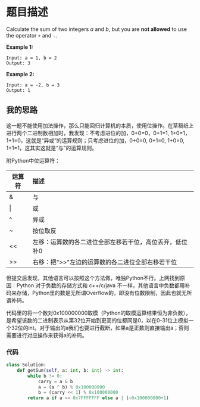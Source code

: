# 题目描述

Calculate the sum of two integers *a* and *b*, but you are **not allowed** to use the operator `+` and `-`.

**Example 1:**

```
Input: a = 1, b = 2
Output: 3
```

**Example 2:**

```
Input: a = -2, b = 3
Output: 1
```

## 我的思路

这一题不能使用加法操作，那么只能回归计算机的本质，使用位操作。在草稿纸上进行两个二进制数相加时，我发现：不考虑进位的加，0+0=0，0+1=1, 1+0=1，1+1=0，这就是“异或”的运算规则；只考虑进位的加，0+0=0, 0+1=0, 1+0=0, 1+1=1，这其实这就是“与”的运算规则。

附Python中位运算符：

| 运算符 | 描述                                                    |
| ------ | :------------------------------------------------------ |
| &      | 与                                                      |
| \|     | 或                                                      |
| ^      | 异或                                                    |
| ~      | 按位取反                                                |
| <<     | 左移：运算数的各二进位全部左移若干位，高位丢弃，低位补0 |
| \>>    | 右移：把">>"左边的运算数的各二进位全部右移若干位        |

但提交后发现，其他语言可以按照这个方法做，唯独Python不行。上网找到原因：Python 对于负数的存储方式和 c++/c/java 不一样，其他语言中负数都用补码来存储，Python里的数是无所谓Overflow的，即没有位数限制，因此也就无所谓补码。

代码里的将一个数对0x100000000取模（Python的取模运算结果恒为非负数），是希望该数的二进制表示从第32位开始到更高的位都同是0，以在0-31位上模拟一个32位的int。对于输出的a我们也要进行截断，如果a是正数则直接输出a；否则需要进行对应操作来获得a的补码。

### 代码

```python
class Solution:
    def getSum(self, a: int, b: int) -> int:
        while b != 0:
            carry = a & b
            a = (a ^ b) % 0x100000000
            b = (carry << 1) % 0x100000000
        return a if a <= 0x7FFFFFFF else a | (~0x100000000+1)
```




